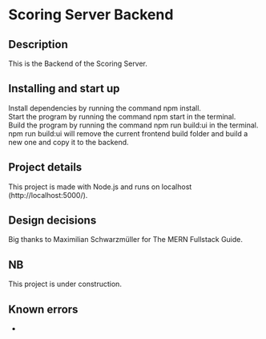 # Scoring Server Backend

## Description

This is the Backend of the Scoring Server.

## Installing and start up

Install dependencies by running the command npm install.
<br />
Start the program by running the command npm start in the terminal.
<br />
Build the program by running the command npm run build:ui in the terminal.
<br />
npm run build:ui will remove the current frontend build folder and build a new one and copy it to the backend.

## Project details

This project is made with Node.js and runs on localhost (http://localhost:5000/).

## Design decisions

Big thanks to Maximilian Schwarzmüller for The MERN Fullstack Guide.

## NB

This project is under construction.

## Known errors

-
